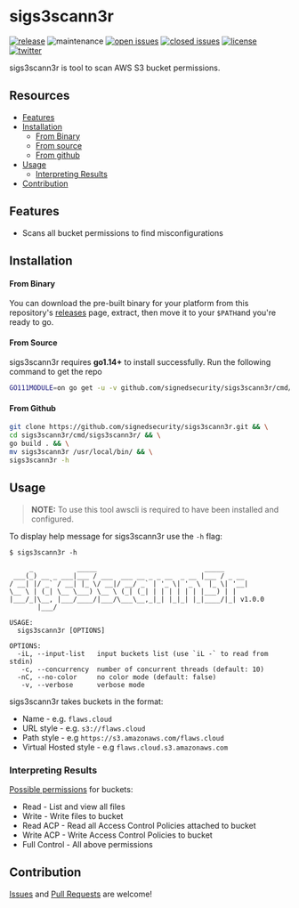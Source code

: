 # sigs3scann3r

[![release](https://img.shields.io/github/release/signedsecurity/sigs3scann3r?style=flat&color=0040ff)](https://github.com/signedsecurity/sigs3scann3r/releases) ![maintenance](https://img.shields.io/badge/maintained%3F-yes-0040ff.svg) [![open issues](https://img.shields.io/github/issues-raw/signedsecurity/sigs3scann3r.svg?style=flat&color=0040ff)](https://github.com/signedsecurity/sigs3scann3r/issues?q=is:issue+is:open) [![closed issues](https://img.shields.io/github/issues-closed-raw/signedsecurity/sigs3scann3r.svg?style=flat&color=0040ff)](https://github.com/signedsecurity/sigs3scann3r/issues?q=is:issue+is:closed) [![license](https://img.shields.io/badge/license-MIT-gray.svg?colorB=0040FF)](https://github.com/signedsecurity/sigs3scann3r/blob/master/LICENSE) [![twitter](https://img.shields.io/badge/twitter-@signedsecurity-0040ff.svg)](https://twitter.com/signedsecurity)

sigs3scann3r is tool to scan AWS S3 bucket permissions.

## Resources

* [Features](#features)
* [Installation](#installation)
	* [From Binary](#from-binary)
	* [From source](#from-source)
	* [From github](#from-github)
* [Usage](#usage)
	* [Interpreting Results](#interpreting-results)
* [Contribution](#contribution)

## Features

* Scans all bucket permissions to find misconfigurations

## Installation

#### From Binary

You can download the pre-built binary for your platform from this repository's [releases](https://github.com/signedsecurity/sigs3scann3r/releases/) page, extract, then move it to your `$PATH`and you're ready to go.

#### From Source

sigs3scann3r requires **go1.14+** to install successfully. Run the following command to get the repo

```bash
GO111MODULE=on go get -u -v github.com/signedsecurity/sigs3scann3r/cmd/sigs3scann3r
```

#### From Github

```bash
git clone https://github.com/signedsecurity/sigs3scann3r.git && \
cd sigs3scann3r/cmd/sigs3scann3r/ && \
go build . && \
mv sigs3scann3r /usr/local/bin/ && \
sigs3scann3r -h
```

## Usage

> **NOTE:** To use this tool awscli is required to have been installed and configured.

To display help message for sigs3scann3r use the `-h` flag:

```
$ sigs3scann3r -h

     _           _____                           _____
 ___(_) __ _ ___|___ / ___  ___ __ _ _ __  _ __ |___ / _ __
/ __| |/ _` / __| |_ \/ __|/ __/ _` | '_ \| '_ \  |_ \| '__|
\__ \ | (_| \__ \___) \__ \ (_| (_| | | | | | | |___) | |
|___/_|\__, |___/____/|___/\___\__,_|_| |_|_| |_|____/|_| v1.0.0
       |___/

USAGE:
  sigs3scann3r [OPTIONS]

OPTIONS:
  -iL, --input-list   input buckets list (use `iL -` to read from stdin)
   -c, --concurrency  number of concurrent threads (default: 10)
  -nC, --no-color     no color mode (default: false)
   -v, --verbose      verbose mode

```

sigs3scann3r takes buckets in the format:

* Name - e.g. `flaws.cloud`
* URL style - e.g. `s3://flaws.cloud`
* Path style - e.g `https://s3.amazonaws.com/flaws.cloud`
* Virtual Hosted style - e.g `flaws.cloud.s3.amazonaws.com`

### Interpreting Results

[Possible permissions](https://docs.aws.amazon.com/AmazonS3/latest/userguide/managing-acls.html) for buckets:

* Read - List and view all files
* Write - Write files to bucket
* Read ACP - Read all Access Control Policies attached to bucket
* Write ACP - Write Access Control Policies to bucket
* Full Control - All above permissions

## Contribution

[Issues](https://github.com/signedsecurity/sigs3scann3r/issues) and [Pull Requests](https://github.com/signedsecurity/sigs3scann3r/pulls) are welcome!